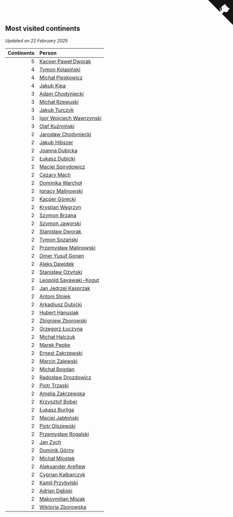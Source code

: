 ## Most visited continents

*Updated on 22 February 2025*

| Continents | Person |
| ---: | :--- |
| 5 | [Kacper Paweł Dworak](https://www.worldcubeassociation.org/persons/2020DWOR01) |
| 4 | [Tymon Kolasiński](https://www.worldcubeassociation.org/persons/2016KOLA02) |
| 4 | [Michał Pleskowicz](https://www.worldcubeassociation.org/persons/2009PLES01) |
| 4 | [Jakub Kipa](https://www.worldcubeassociation.org/persons/2010KIPA01) |
| 3 | [Adam Chodyniecki](https://www.worldcubeassociation.org/persons/2017CHOD02) |
| 3 | [Michał Rzewuski](https://www.worldcubeassociation.org/persons/2014RZEW01) |
| 3 | [Jakub Turczyk](https://www.worldcubeassociation.org/persons/2022TURC02) |
| 3 | [Igor Wojciech Wawrzynski](https://www.worldcubeassociation.org/persons/2019WAWR01) |
| 3 | [Olaf Kuźmiński](https://www.worldcubeassociation.org/persons/2018KUZM02) |
| 2 | [Jarosław Chodyniecki](https://www.worldcubeassociation.org/persons/2018CHOD01) |
| 2 | [Jakub Hibszer](https://www.worldcubeassociation.org/persons/2018HIBS01) |
| 2 | [Joanna Dubicka](https://www.worldcubeassociation.org/persons/2018DUBI04) |
| 2 | [Łukasz Dubicki](https://www.worldcubeassociation.org/persons/2018DUBI01) |
| 2 | [Maciej Spirydowicz](https://www.worldcubeassociation.org/persons/2020SPIR01) |
| 2 | [Cezary Mach](https://www.worldcubeassociation.org/persons/2018MACH04) |
| 2 | [Dominika Warchoł](https://www.worldcubeassociation.org/persons/2021WARC01) |
| 2 | [Ignacy Malinowski](https://www.worldcubeassociation.org/persons/2021MALI02) |
| 2 | [Kacper Górecki](https://www.worldcubeassociation.org/persons/2021GORE01) |
| 2 | [Krystian Węgrzyn](https://www.worldcubeassociation.org/persons/2021WEGR01) |
| 2 | [Szymon Brzana](https://www.worldcubeassociation.org/persons/2017BRZA01) |
| 2 | [Szymon Jaworski](https://www.worldcubeassociation.org/persons/2021JAWO01) |
| 2 | [Stanisław Dworak](https://www.worldcubeassociation.org/persons/2021DWOR01) |
| 2 | [Tymon Sozański](https://www.worldcubeassociation.org/persons/2022SOZA01) |
| 2 | [Przemysław Malinowski](https://www.worldcubeassociation.org/persons/2022MALI01) |
| 2 | [Omer Yusuf Gonen](https://www.worldcubeassociation.org/persons/2022GONE01) |
| 2 | [Aleks Dawidek](https://www.worldcubeassociation.org/persons/2022DAWI01) |
| 2 | [Stanisław Ożyński](https://www.worldcubeassociation.org/persons/2022OZYN01) |
| 2 | [Leopold Sayawaki-Kogut](https://www.worldcubeassociation.org/persons/2022SAYA01) |
| 2 | [Jan Jędrzej Kasprzak](https://www.worldcubeassociation.org/persons/2022KASP03) |
| 2 | [Antoni Stojek](https://www.worldcubeassociation.org/persons/2022STOJ03) |
| 2 | [Arkadiusz Dubicki](https://www.worldcubeassociation.org/persons/2023DUBI01) |
| 2 | [Hubert Hanusiak](https://www.worldcubeassociation.org/persons/2013HANU01) |
| 2 | [Zbigniew Zborowski](https://www.worldcubeassociation.org/persons/2003ZBOR02) |
| 2 | [Grzegorz Łuczyna](https://www.worldcubeassociation.org/persons/2005LUCZ01) |
| 2 | [Michał Halczuk](https://www.worldcubeassociation.org/persons/2006HALC01) |
| 2 | [Marek Pepke](https://www.worldcubeassociation.org/persons/2008PEPK01) |
| 2 | [Ernest Zakrzewski](https://www.worldcubeassociation.org/persons/2011ZAKR01) |
| 2 | [Marcin Zalewski](https://www.worldcubeassociation.org/persons/2011ZALE02) |
| 2 | [Michał Bogdan](https://www.worldcubeassociation.org/persons/2012BOGD01) |
| 2 | [Radosław Drozdowicz](https://www.worldcubeassociation.org/persons/2012DROZ02) |
| 2 | [Piotr Trząski](https://www.worldcubeassociation.org/persons/2012TRZA01) |
| 2 | [Amelia Zakrzewska](https://www.worldcubeassociation.org/persons/2012ZAKR01) |
| 2 | [Krzysztof Bober](https://www.worldcubeassociation.org/persons/2013BOBE01) |
| 2 | [Łukasz Burliga](https://www.worldcubeassociation.org/persons/2013BURL01) |
| 2 | [Maciej Jabłoński](https://www.worldcubeassociation.org/persons/2017JABL01) |
| 2 | [Piotr Olszewski](https://www.worldcubeassociation.org/persons/2013OLSZ02) |
| 2 | [Przemysław Rogalski](https://www.worldcubeassociation.org/persons/2013ROGA02) |
| 2 | [Jan Zych](https://www.worldcubeassociation.org/persons/2014ZYCH01) |
| 2 | [Dominik Górny](https://www.worldcubeassociation.org/persons/2015GORN01) |
| 2 | [Michał Mlostek](https://www.worldcubeassociation.org/persons/2015MLOS01) |
| 2 | [Aleksander Arefiew](https://www.worldcubeassociation.org/persons/2016AREF01) |
| 2 | [Cyprian Kalbarczyk](https://www.worldcubeassociation.org/persons/2016KALB01) |
| 2 | [Kamil Przybylski](https://www.worldcubeassociation.org/persons/2016PRZY01) |
| 2 | [Adrian Dębski](https://www.worldcubeassociation.org/persons/2017DEBS01) |
| 2 | [Maksymilian Misiak](https://www.worldcubeassociation.org/persons/2017MISI01) |
| 2 | [Wiktoria Zborowska](https://www.worldcubeassociation.org/persons/2003ZBOR01) |


<a href="https://github.com/maxidragon/wca_statistics_pl" class="github-corner" aria-label="View source on Github"><svg width="80" height="80" viewBox="0 0 250 250" style="fill:#151513; color:#fff; position: absolute; top: 0; border: 0; right: 0;" aria-hidden="true"><path d="M0,0 L115,115 L130,115 L142,142 L250,250 L250,0 Z"></path><path d="M128.3,109.0 C113.8,99.7 119.0,89.6 119.0,89.6 C122.0,82.7 120.5,78.6 120.5,78.6 C119.2,72.0 123.4,76.3 123.4,76.3 C127.3,80.9 125.5,87.3 125.5,87.3 C122.9,97.6 130.6,101.9 134.4,103.2" fill="currentColor" style="transform-origin: 130px 106px;" class="octo-arm"></path><path d="M115.0,115.0 C114.9,115.1 118.7,116.5 119.8,115.4 L133.7,101.6 C136.9,99.2 139.9,98.4 142.2,98.6 C133.8,88.0 127.5,74.4 143.8,58.0 C148.5,53.4 154.0,51.2 159.7,51.0 C160.3,49.4 163.2,43.6 171.4,40.1 C171.4,40.1 176.1,42.5 178.8,56.2 C183.1,58.6 187.2,61.8 190.9,65.4 C194.5,69.0 197.7,73.2 200.1,77.6 C213.8,80.2 216.3,84.9 216.3,84.9 C212.7,93.1 206.9,96.0 205.4,96.6 C205.1,102.4 203.0,107.8 198.3,112.5 C181.9,128.9 168.3,122.5 157.7,114.1 C157.9,116.9 156.7,120.9 152.7,124.9 L141.0,136.5 C139.8,137.7 141.6,141.9 141.8,141.8 Z" fill="currentColor" class="octo-body"></path></svg></a><style>.github-corner:hover .octo-arm{animation:octocat-wave 560ms ease-in-out}@keyframes octocat-wave{0%,100%{transform:rotate(0)}20%,60%{transform:rotate(-25deg)}40%,80%{transform:rotate(10deg)}}@media (max-width:500px){.github-corner:hover .octo-arm{animation:none}.github-corner .octo-arm{animation:octocat-wave 560ms ease-in-out}}</style>

